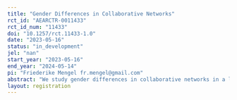 ```yaml
---
title: "Gender Differences in Collaborative Networks"
rct_id: "AEARCTR-0011433"
rct_id_num: "11433"
doi: "10.1257/rct.11433-1.0"
date: "2023-05-16"
status: "in_development"
jel: "nan"
start_year: "2023-05-16"
end_year: "2024-05-14"
pi: "Friederike Mengel fr.mengel@gmail.com"
abstract: "We study gender differences in collaborative networks in a lab experiment. Participants can form links with others and then engage in a joint project with their network neighbours. While there is some prior research on gender differences in networking, our setting exploits a unique experimental design to study not only the number of links but also the strength of ties and the productivity of each link."
layout: registration
---
```


